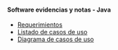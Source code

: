 #### Software evidencias y notas - Java
* [Requerimientos](Requerimientos)
* [Listado de casos de uso](Casos-de-uso)
* [Diagrama de casos de uso](Diagrama-de-casos-de-uso)
